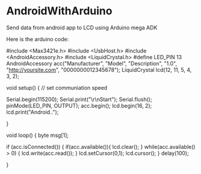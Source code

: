 # AndroidWithArduino
Send data from android app to LCD using Arduino mega ADK


Here is the arduino code:

#include <Max3421e.h>
#include <UsbHost.h>
#include <AndroidAccessory.h>
#include <LiquidCrystal.h>
#define  LED_PIN  13
AndroidAccessory acc("Manufacturer",
    "Model",
    "Description",
    "1.0",
    "http://yoursite.com",
                "0000000012345678");
LiquidCrystal lcd(12, 11, 5, 4, 3, 2);  
          
void setup()
{
  // set communiation speed
  
  Serial.begin(115200);
  Serial.print("\r\nStart");
  Serial.flush();
  pinMode(LED_PIN, OUTPUT);
  acc.begin();
  lcd.begin(16, 2);
  lcd.print("Android..");
  
}

void loop()
{
  byte msg[1];
  
  if (acc.isConnected()) {
    if(acc.available()){
        lcd.clear();
      }
    while(acc.available() > 0) {
    lcd.write(acc.read());
  }
    lcd.setCursor(0,1);
    lcd.cursor();
  }
 delay(100);
  
}
